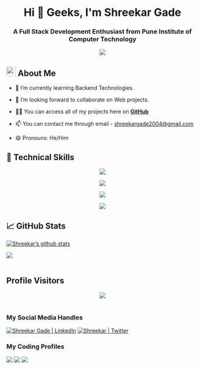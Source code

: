 <h1 align="center">Hi 👋 Geeks, I'm Shreekar Gade</h1>
<h3 align="center">A Full Stack Development Enthusiast from Pune Institute of Computer Technology</h3>

<div align="center">
    <img src="https://readme-typing-svg.herokuapp.com/?font=ROBOT&color=%236FDA44&size=25&center=true&vCenter=true&width=600&height=50&lines=%3E+Welcome%20to%20my%20GitHub%20profile...;%3E+Full+Stack+Developer;%3E+Competitive+Programmer;%3E+Problem+Solver" />  
</div>

## <img src="https://c.tenor.com/NCRHhqkXrJYAAAAi/programmers-go-internet.gif" width="25">  <b>About Me</b>

<!-- - 🔭 I’m currently working on something cool. -->

- 🌱 I’m currently learning Backend Technologies.

- 👯 I’m looking forward to collaborate on Web projects.

<!-- - 🤔 I’m looking for help with ... -->

<!-- - 📫 How to reach me  -->

- 👨‍💻 You can access all of my projects here on **[GitHub](https://github.com/Shreekar11?tab=repositories)**

- 📫 You can contact me through email - shreekargade2004@gmail.com

- 😄 Pronouns: He/Him


## 💼 Technical Skills

<p align="center">
  <a href="https://skillicons.dev">
    <img src="https://skillicons.dev/icons?i=cpp,js,ts" />
  </a>
</p>

<p align="center">
  <a href="https://skillicons.dev">
    <img src="https://skillicons.dev/icons?i=react,nextjs,html,css,tailwind,vite" />
  </a>
</p>

<p align="center">
  <a href="https://skillicons.dev">
    <img src="https://skillicons.dev/icons?i=nodejs,express,mongodb,jquery,firebase,graphql" />
  </a>
</p>

<p align="center">
  <a href="https://skillicons.dev">
    <img src="https://skillicons.dev/icons?i=git,github,postman,vercel,vscode,figma" />
  </a>
</p>

## 📈 GitHub Stats 
[![Shreekar’s github stats](https://github-readme-stats.vercel.app/api?username=Shreekar11&show_icons=true&theme=dracula&count_private=true)](https://github.com/Shreekar11)

<div align="left">
    <img src="https://github-readme-streak-stats.herokuapp.com?user=Shreekar11&theme=dracula" />
</div>

<br>

## Profile Visitors

<div align="center">
  <img src="https://profile-counter.glitch.me/omkargade04/count.svg?"  />
</div>

<br>

### My Social Media Handles
<a href="https://www.linkedin.com/in/shreekar-gade-2a9937257/"><img src="https://img.shields.io/badge/LinkedIn-0077B5?style=for-the-badge&logo=linkedin&logoColor=white" alt="Shreekar Gade | LinkedIn"/></a>
<a href="https://twitter.com/Shreekar_11/"><img src="https://img.shields.io/badge/twitter-1D9BF0?style=for-the-badge&logo=twitter&logoColor=white" alt="Shreekar | Twitter"/></a>

  
### My Coding Profiles
[<img src="https://img.shields.io/badge/Codeforces-445f9d?style=for-the-badge&logo=Codeforces&logoColor=white" />](https://codeforces.com/profile/Shreekar11/)
[<img src="https://img.shields.io/badge/CodeChef-%23964B00.svg?style=for-the-badge&logo=CodeChef&logoColor=white" />](https://www.codechef.com/users/shreekar_11)
[<img src="https://img.shields.io/badge/-LeetCode-FFA116?style=for-the-badge&logo=LeetCode&logoColor=black" />](https://leetcode.com/Shreekar_11/)

##
